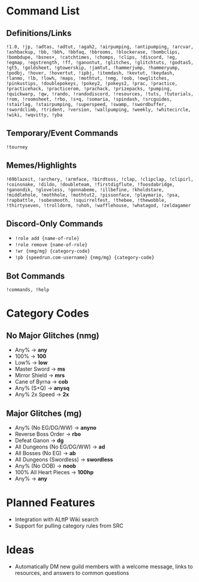 # Command List

## Definitions/Links

```!1.0, !jp, !adtas, !adtut, !agah2, !airpumping, !antipumping, !arcvar, !ashbackup, !bb, !bb%, !bbfaq, !bbrooms, !blockerase, !bombclips, !bombdupe, !bsnes+, !catchtimes, !chomps, !clips, !discord, !eg, !egmap, !egstrength, !ff, !ganontut, !glitches, !glitchtuts, !godtas5, !gt5, !goldsheet, !gtowerskip, !jamtut, !hammerjump, !hammeryump, !podbj, !hover, !hovertut, !ipbj, !itemdash, !kevtut, !keydash, !lanmo, !lb, !low%, !maps, !mothtut, !nmg, !oob, !owglitches, !pinkustips, !doublepokeys, !pokey2, !pokeys2, !prac, !practice, !practicehack, !practicerom, !prachack, !prizepacks, !pumping, !quickwarp, !qw, !rando, !randodiscord, !resources, !tuts, !tutorials, !rom, !roomsheet, !rbo, !s+q, !somaria, !spindash, !srcguides, !stairlag, !stairpumping, !superspeed, !swamp, !swordbuffer, !swordclimb, !trident, !version, !wallpumping, !weekly, !whitecircle, !wiki, !wqvitty, !yba```

## Temporary/Event Commands
```!tourney```


## Memes/Highlights

```!69blazeit, !archery, !armface, !birdtoss, !clap, !clipclap, !clipirl, !coinsnake, !dildo, !doubleteam, !firstdigflute, !foosdabridge, !ganondik, !gloveless, !gonnabeme, !illbefine, !kholdstare, !middlehole, !mothhole, !mothtut2, !pissonface, !playmario, !psa, !rapbattle, !sobesmooth, !squirrelfest, !thebee, !thewobble, !thirtyseven, !trolldorm, !uhoh, !wafflehouse, !whatagod, !zeldagamer```


## Discord-Only Commands

- `!role add {name-of-role}`
- `!role remove {name-of-role}`
- `!wr {nmg/mg} {category-code}`
- `!pb {speedrun.com-username} {nmg/mg} {category-code}`

## Bot Commands
```!commands, !help```

# Category Codes

## No Major Glitches (nmg)

- Any% -> **any**
- 100% -> **100**
- Low% -> **low**
- Master Sword -> **ms**
- Mirror Shield -> **mrs**
- Cane of Byrna -> **cob**
- Any% (S+Q) -> **anysq**
- Any% 2x Speed -> **2x**

## Major Glitches (mg)

- Any% (No EG/DG/WW) -> **anyno**
- Reverse Boss Order -> **rbo**
- Defeat Ganon -> **dg**
- All Dungeons (No EG/DG/WW) -> **ad**
- All Bosses (No EG) -> **ab**
- All Dungeons (Swordless) -> **swordless**
- Any% (No OOB) -> **noob**
- 100% All Heart Pieces -> **100hp**
- Any% -> **any**

# Planned Features

- Integration with ALttP Wiki search
- Support for pulling category rules from SRC

# Ideas

- Automatically DM new guild members with a welcome message, links to resources, and answers to common questions
